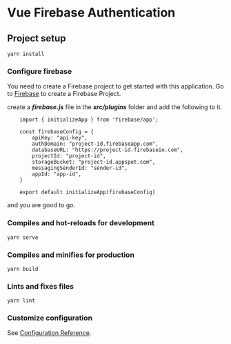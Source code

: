# Vue Firebase Authentication

## Project setup
```
yarn install
```

### Configure firebase
You need to create a Firebase project to get started with this application.
Go to [Firebase](https://console.firebase.google.com) to create a Firebase Project.

create a __*firebase.js*__ file in the **_src/plugins_** folder and add the following to it.
```
    import { initializeApp } from 'firebase/app';

    const firebaseConfig = {
        apiKey: "api-key",
        authDomain: "project-id.firebaseapp.com",
        databaseURL: "https://project-id.firebaseio.com",
        projectId: "project-id",
        storageBucket: "project-id.appspot.com",
        messagingSenderId: "sender-id",
        appId: "app-id",
    }

    export default initializeApp(firebaseConfig)
```

and you are good to go.

### Compiles and hot-reloads for development
```
yarn serve
```

### Compiles and minifies for production
```
yarn build
```

### Lints and fixes files
```
yarn lint
```

### Customize configuration
See [Configuration Reference](https://cli.vuejs.org/config/).
